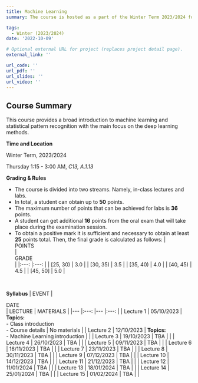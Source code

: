 ```yaml
---
title: Machine Learning
summary: The course is hosted as a part of the Winter Term 2023/2024 for students from Applied Mathematics specialization at the Faculty of Pure and Applied Mathematics, Wroclaw University of Science and Technology.

tags:
  - Winter (2023/2024)
date: '2022-10-09'

# Optional external URL for project (replaces project detail page).
external_link: ''

url_code: ''
url_pdf: ''
url_slides: ''
url_video: ''
---
```

**Course Summary**
---
This course provides a broad introduction to machine learning and statistical pattern recognition with the main focus on the deep learning methods.

**Time and Location**

Winter Term, 2023/2024

Thursday 1:15 - 3:00 AM, *C13, A.1.13*

**Grading & Rules**
- The course is divided into two streams. Namely, in-class lectures and labs.
- In total, a student can obtain up to **50** points. 
- The maximum number of points that can be achieved for labs is **36** points. 
- A student can get additional **16** points from the oral exam that will take place during the examination session.
- To obtain a positive mark it is sufficient and necessary to obtain at least **25** points
total. Then, the final grade is calculated as follows:
| <div style="width:140px"> POINTS </div> 	| <div style="width:140px"> GRADE </div> 	|
|:---:	|:---:	|
| [25, 30) 	| 3.0 	|
| [30, 35)  	| 3.5 	|
| [35, 40) 	| 4.0 	|
| [40, 45) 	| 4.5 	|
| [45, 50] 	| 5.0 	|

<br/>

**Syllabus**
| EVENT 	| <div style="width:140px"> DATE </div> 	| LECTURE 	| MATERIALS 	|
|---	|:---: |---	|:---:	|
| Lecture 1 	| 05/10/2023 	| **Topics:**<br>- Class introduction <br>- Course details 	| No materials 	|
| Lecture 2 	| 12/10/2023 	| **Topics:**<br>- Machine Learning introduction 	|  	|
| Lecture 3 	| 19/10/2023 	| TBA	|  	|
| Lecture 4 	| 26/10/2023 	| TBA	|  	|
| Lecture 5 	| 09/11/2023 	| TBA	|  	|
| Lecture 6 	| 16/11/2023 	| TBA |  	|
| Lecture 7 	| 23/11/2023 	| TBA 	|  	|
| Lecture 8 	| 30/11/2023 	| TBA 	|  	|
| Lecture 9 	| 07/12/2023 	| TBA 	|  	|
| Lecture 10 	| 14/12/2023 	| TBA 	|  	|
| Lecture 11 	| 21/12/2023 	| TBA 	|  	|
| Lecture 12 	| 11/01/2024 	| TBA 	|  	|
| Lecture 13 	| 18/01/2024 	| TBA 	|  	|
| Lecture 14 	| 25/01/2024 	| TBA 	|  	|
| Lecture 15 	| 01/02/2024 	| TBA 	|  	|
